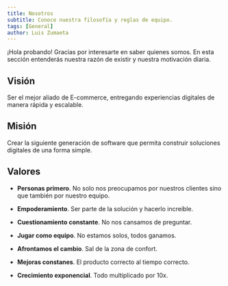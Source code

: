 ```yaml
---
title: Nosotros
subtitle: Conoce nuestra filosofía y reglas de equipo.
tags: [General]
author: Luis Zumaeta
---
```


¡Hola probando! Gracias por interesarte en saber quienes somos. En esta sección entenderás nuestra razón de existir y nuestra motivación diaria.

## **Visión**
Ser el mejor aliado de E-commerce, entregando experiencias digitales de manera rápida y escalable.

## **Misión**
Crear la siguiente generación de software que permita construir soluciones digitales de una forma simple.

## **Valores**
- **Personas primero**. No solo nos preocupamos por nuestros clientes sino que también por nuestro equipo.
 
- **Empoderamiento**. Ser parte de la solución y hacerlo increíble.
 
- **Cuestionamiento constante**. No nos cansamos de preguntar.
 
- **Jugar como equipo**. No estamos solos, todos ganamos.
 
- **Afrontamos el cambio**. Sal de la zona de confort.
 
- **Mejoras constanes**. El producto correcto al tiempo correcto.
 
- **Crecimiento exponencial**. Todo multiplicado por 10x.